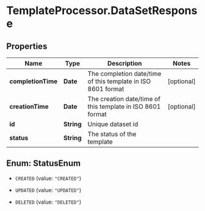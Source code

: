 # TemplateProcessor.DataSetResponse

## Properties
Name | Type | Description | Notes
------------ | ------------- | ------------- | -------------
**completionTime** | **Date** | The completion date/time of this template in ISO 8601 format | [optional] 
**creationTime** | **Date** | The creation date/time of this template in ISO 8601 format | [optional] 
**id** | **String** | Unique dataset id | 
**status** | **String** | The status of the template | 


<a name="StatusEnum"></a>
## Enum: StatusEnum


* `CREATED` (value: `"CREATED"`)

* `UPDATED` (value: `"UPDATED"`)

* `DELETED` (value: `"DELETED"`)




